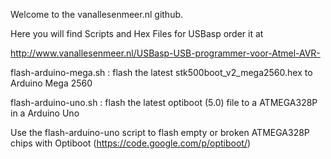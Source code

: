 Welcome to the vanallesenmeer.nl github.

Here you will find Scripts and Hex Files for USBasp order it at 

http://www.vanallesenmeer.nl/USBasp-USB-programmer-voor-Atmel-AVR-

flash-arduino-mega.sh : flash the latest stk500boot_v2_mega2560.hex to Arduino Mega 2560

flash-arduino-uno.sh : flash the latest optiboot (5.0) file to a ATMEGA328P in a Arduino Uno

Use the flash-arduino-uno script to flash empty or broken ATMEGA328P chips with Optiboot (https://code.google.com/p/optiboot/)
